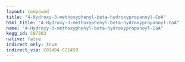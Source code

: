 ```yaml
---
layout: compound
title: "4-Hydroxy-3-methoxyphenyl-beta-hydroxypropanoyl-CoA"
html_title: "4-Hydroxy-3-methoxyphenyl-beta-hydroxypropanoyl-CoA"
name: "4-Hydroxy-3-methoxyphenyl-beta-hydroxypropanoyl-CoA"
kegg_id: C07303
native: false
indirect_only: true
indirect_via: C01494 C21459
---
```

